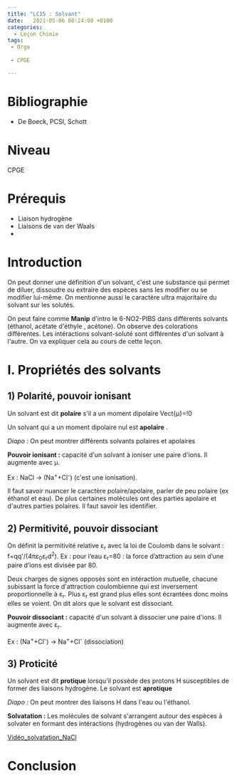 ```yaml
---
title: "LC15 : Solvant"
date:   2021-05-06 08:24:00 +0100
categories:
  - Leçon Chimie
tags:
 - Orga
 
 - CPGE

---
```

# Bibliographie
* De Boeck, PCSI, Schott

# Niveau
CPGE

# Prérequis
* Liaison hydrogène
* Liaisons de van der Waals
* 
# Introduction
On peut donner une définition d'un solvant, c'est une substance qui permet de diluer, dissoudre ou extraire des espèces sans les modifier ou se modifier lui-même. On mentionne aussi le caractère ultra majoritaire du solvant sur les solutés. 

On peut faire comme **Manip** d'intro le 6-NO2-PIBS dans différents solvants (éthanol, acétate d'éthyle , acétone). On observe des colorations différentes. Les intéractions solvant-soluté sont différentes d'un solvant à l'autre. On va expliquer cela au cours de cette leçon.

# I. Propriétés des solvants
## 1) Polarité, pouvoir ionisant

Un solvant est dit **polaire** s'il a un moment dipolaire Vect{&mu;}=!0

Un solvant qui a un moment dipolaire nul est **apolaire** .

*Diapo :* On peut montrer différents solvants polaires et apolaires

**Pouvoir ionisant :** capacité d'un solvant à ioniser une paire d'ions. Il augmente avec &mu;.

Ex : NaCl -> (Na<sup>+</sup>+Cl<sup>-</sup>) (c'est une ionisation).

Il faut savoir nuancer le caractère polaire/apolaire, parler de peu polaire (ex éthanol et eau). De plus certaines molécules ont des parties apolaire et d'autres parties polaires. Il faut savoir les identifier.

## 2) Permitivité, pouvoir dissociant
On définit la permitivité relative &epsilon;<sub>r</sub> avec la loi de Coulomb dans le solvant : f=qq'/(4&pi;&epsilon;<sub>0</sub>&epsilon;<sub>r</sub>d<sup>2</sup>).
Ex : pour l’eau  &epsilon;<sub>r</sub>=80 : la force d’attraction au sein d’une paire d’ions est divisée par 80.

Deux charges de signes opposés sont en intéraction mutuelle, chacune subissant la force d'attraction coulombienne qui est inversement proportionnelle à &epsilon;<sub>r</sub>. Plus &epsilon;<sub>r</sub> est grand plus elles sont écrantées donc moins elles se voient. On dit alors que le solvant est dissociant.

**Pouvoir dissociant :** capacité d'un solvant à dissocier une paire d'ions. Il augmente avec  &epsilon;<sub>r</sub>. 

Ex : (Na<sup>+</sup>+Cl<sup>-</sup>) -> Na<sup>+</sup>+Cl<sup>-</sup> (dissociation)

## 3) Proticité
Un solvant est dit **protique** lorsqu'il possède des protons H susceptibles de former des liaisons hydrogène. Le solvant est **aprotique**

*Diapo :* On peut montrer des liaisons H dans l'eau ou l'éthanol.

**Solvatation :** Les molécules de solvant s'arrangent autour des espèces à solvater en formant des intéractions (hydrogènes ou van der Walls).

[Vidéo_solvatation_NaCl](https://www.youtube.com/watch?v=R4RkKvyf-dg)

# Conclusion
